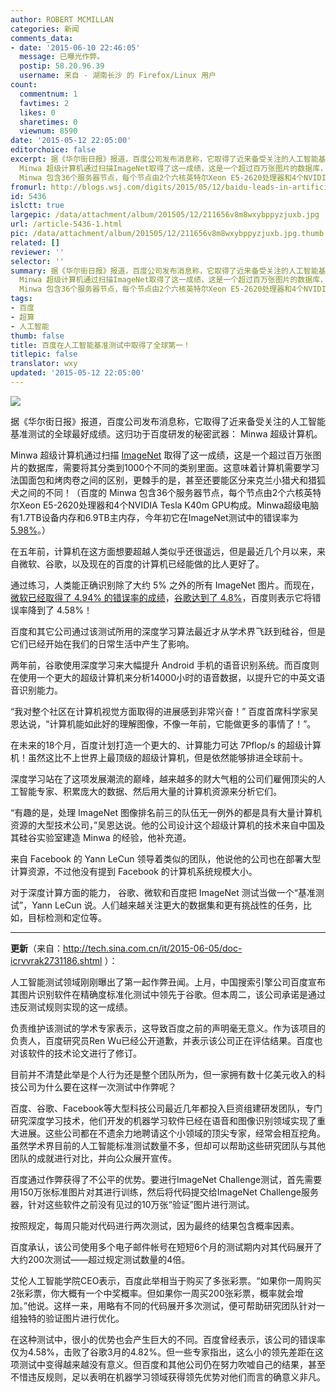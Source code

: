 ```yaml
---
author: ROBERT MCMILLAN
categories: 新闻
comments_data:
- date: '2015-06-10 22:46:05'
  message: 已曝光作弊。
  postip: 58.20.96.39
  username: 来自 - 湖南长沙 的 Firefox/Linux 用户
count:
  commentnum: 1
  favtimes: 2
  likes: 0
  sharetimes: 0
  viewnum: 8590
date: '2015-05-12 22:05:00'
editorchoice: false
excerpt: 据《华尔街日报》报道，百度公司发布消息称，它取得了近来备受关注的人工智能基准测试的全球最好成绩。这归功于百度研发的秘密武器： Minwa 超级计算机。
  Minwa 超级计算机通过扫描ImageNet取得了这一成绩，这是一个超过百万张图片的数据库，需要将其分类到1000个不同的类别里面。这意味着计算机需要学习法国面包和烤肉卷之间的区别，更棘手的是，甚至还要能区分来克兰小猎犬和猎狐犬之间的不同！（百度的
  Minwa 包含36个服务器节点，每个节点由2个六核英特尔Xeon E5-2620处理器和4个NVIDIA Tesla K40m GPU构成。Minwa超级电脑有1.7TB设备
fromurl: http://blogs.wsj.com/digits/2015/05/12/baidu-leads-in-artificial-intelligence-benchmark/
id: 5436
islctt: true
largepic: /data/attachment/album/201505/12/211656v8m8wxybppyzjuxb.jpg
url: /article-5436-1.html
pic: /data/attachment/album/201505/12/211656v8m8wxybppyzjuxb.jpg.thumb.jpg
related: []
reviewer: ''
selector: ''
summary: 据《华尔街日报》报道，百度公司发布消息称，它取得了近来备受关注的人工智能基准测试的全球最好成绩。这归功于百度研发的秘密武器： Minwa 超级计算机。
  Minwa 超级计算机通过扫描ImageNet取得了这一成绩，这是一个超过百万张图片的数据库，需要将其分类到1000个不同的类别里面。这意味着计算机需要学习法国面包和烤肉卷之间的区别，更棘手的是，甚至还要能区分来克兰小猎犬和猎狐犬之间的不同！（百度的
  Minwa 包含36个服务器节点，每个节点由2个六核英特尔Xeon E5-2620处理器和4个NVIDIA Tesla K40m GPU构成。Minwa超级电脑有1.7TB设备
tags:
- 百度
- 超算
- 人工智能
thumb: false
title: 百度在人工智能基准测试中取得了全球第一！
titlepic: false
translator: wxy
updated: '2015-05-12 22:05:00'
---
```


![](/data/attachment/album/201505/12/211656v8m8wxybppyzjuxb.jpg)


据《华尔街日报》报道，百度公司发布消息称，它取得了近来备受关注的人工智能基准测试的全球最好成绩。这归功于百度研发的秘密武器： Minwa 超级计算机。


Minwa 超级计算机通过扫描 [ImageNet](http://www.image-net.org/) 取得了这一成绩，这是一个超过百万张图片的数据库，需要将其分类到1000个不同的类别里面。这意味着计算机需要学习法国面包和烤肉卷之间的区别，更棘手的是，甚至还要能区分来克兰小猎犬和猎狐犬之间的不同！（百度的 Minwa 包含36个服务器节点，每个节点由2个六核英特尔Xeon E5-2620处理器和4个NVIDIA Tesla K40m GPU构成。Minwa超级电脑有1.7TB设备内存和6.9TB主内存，今年初它在ImageNet测试中的错误率为[5.98%](http://www.valuewalk.com/2015/01/baidu-builds-minwa-supercomputer/)。）


在五年前，计算机在这方面想要超越人类似乎还很遥远，但是最近几个月以来，来自微软、谷歌，以及现在的百度的计算机已经能做的比人更好了。


通过练习，人类能正确识别除了大约 5% 之外的所有 ImageNet 图片。而现在，[微软已经取得了 4.94% 的错误率的成绩](http://blogs.technet.com/b/inside_microsoft_research/archive/2015/02/10/microsoft-researchers-algorithm-sets-imagenet-challenge-milestone.aspx)，[谷歌达到了 4.8%](http://arxiv.org/pdf/1502.03167.pdf)，百度则表示它将错误率降到了 4.58%！


百度和其它公司通过该测试所用的深度学习算法最近才从学术界飞跃到硅谷，但是它们已经开始在我们的日常生活中产生了影响。


两年前，谷歌使用深度学习来大幅提升 Android 手机的语音识别系统。而百度则在使用一个更大的超级计算机来分析14000小时的语音数据，以提升它的中英文语音识别能力。


“我对整个社区在计算机视觉方面取得的进展感到非常兴奋！” 百度首席科学家吴恩达说，“计算机能如此好的理解图像，不像一年前，它能做更多的事情了！”。


在未来的18个月，百度计划打造一个更大的、计算能力可达 7Pflop/s 的超级计算机！虽然这比不上世界上最顶级的超级计算机，但是依然能够排进全球前十。


深度学习站在了这项发展潮流的巅峰，越来越多的财大气粗的公司们雇佣顶尖的人工智能专家、积累庞大的数据、然后用大量的计算机资源来分析它们。


“有趣的是，处理 ImageNet 图像排名前三的队伍无一例外的都是具有大量计算机资源的大型技术公司，”吴恩达说。他的公司设计这个超级计算机的技术来自中国及其硅谷实验室建造 Minwa 的经验，他补充道。 


来自 Facebook 的 Yann LeCun 领导着类似的团队，他说他的公司也在部署大型计算资源，不过他没有提到 Facebook 的计算机系统规模大小。


对于深度计算方面的能力， 谷歌、微软和百度把 ImageNet 测试当做一个“基准测试”，Yann LeCun 说。人们越来越关注更大的数据集和更有挑战性的任务，比如，目标检测和定位等。




---


 


**更新**（来自：<http://tech.sina.com.cn/it/2015-06-05/doc-icrvvrak2731186.shtml> ）：


人工智能测试领域刚刚曝出了第一起作弊丑闻。上月，中国搜索引擎公司百度宣布其图片识别软件在精确度标准化测试中领先于谷歌。但本周二，该公司承诺是通过违反测试规则实现的这一成绩。


负责维护该测试的学术专家表示，这导致百度之前的声明毫无意义。作为该项目的负责人，百度研究员Ren Wu已经公开道歉，并表示该公司正在评估结果。百度也对该软件的技术论文进行了修订。


目前并不清楚此举是个人行为还是整个团队所为，但一家拥有数十亿美元收入的科技公司为什么要在这样一次测试中作弊呢？


百度、谷歌、Facebook等大型科技公司最近几年都投入巨资组建研发团队，专门研究深度学习技术，他们开发的机器学习软件已经在语音和图像识别领域实现了重大进展。这些公司都在不遗余力地聘请这个小领域的顶尖专家，经常会相互挖角。虽然学术界目前的人工智能标准测试数量不多，但却可以帮助这些研究团队与其他团队的成就进行对比，并向公众展开宣传。


百度通过作弊获得了不公平的优势。要进行ImageNet Challenge测试，首先需要用150万张标准图片对其进行训练，然后将代码提交给ImageNet Challenge服务器，针对这些软件之前没有见过的10万张“验证”图片进行测试。


按照规定，每周只能对代码进行两次测试，因为最终的结果包含概率因素。


百度承认，该公司使用多个电子邮件帐号在短短6个月的测试期内对其代码展开了大约200次测试——超过规定测试数量的4倍。


艾伦人工智能学院CEO表示，百度此举相当于购买了多张彩票。“如果你一周购买2张彩票，你大概有一个中奖概率。但如果你一周买200张彩票，概率就会增加。”他说。这样一来，用略有不同的代码展开多次测试，便可帮助研究团队针对一组独特的验证图片进行优化。


在这种测试中，很小的优势也会产生巨大的不同。百度曾经表示，该公司的错误率仅为4.58%，击败了谷歌3月的4.82%。但一些专家指出，这么小的领先差距在这项测试中变得越来越没有意义。但百度和其他公司仍在努力吹嘘自己的结果，甚至不惜违反规则，足以表明在机器学习领域获得领先优势对他们而言的确意义非凡。